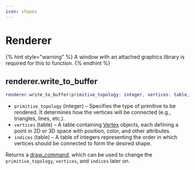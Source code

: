 ```yaml
---
icon: shapes
---
```


# Renderer

{% hint style="warning" %}
A window with an attached graphics library is required for this to function.
{% endhint %}

## renderer.write\_to\_buffer

```lua
renderer.write_to_buffer(primitive_topology: integer, vertices: table, indices: table) -> draw_command
```

* `primitive_topology` (integer) – Specifies the type of primitive to be rendered. It determines how the vertices will be connected (e.g., triangles, lines, etc.).&#x20;
* `vertices` (table) – A table containing [Vertex](../../data-types/vertex.md) objects, each defining a point in 2D or 3D space with position, color, and other attributes.&#x20;
* `indices` (table) – A table of integers representing the order in which vertices should be connected to form the desired shape.

Returns a [draw\_command](../../data-types/draw-command.md), which can be used to change the `primitive_topology`, `vertices`, and `indices` later on.
